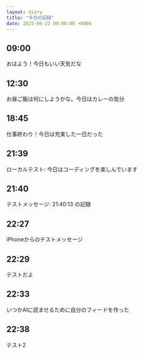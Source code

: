 ```yaml
---
layout: diary
title: "今日の記録"
date: 2025-06-22 09:00:00 +0900
---
```


## 09:00
おはよう！今日もいい天気だな

## 12:30
お昼ご飯は何にしようかな。今日はカレーの気分

## 18:45
仕事終わり！今日は充実した一日だった

## 21:39
ローカルテスト: 今日はコーディングを楽しんでいます

## 21:40
テストメッセージ: 21:40:13 の記録

## 22:27
iPhoneからのテストメッセージ

## 22:29
テストだよ

## 22:33
いつかAIに読ませるために自分のフィードを作った

## 22:38
テスト2
